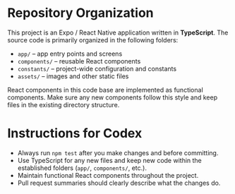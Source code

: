 # Repository Organization

This project is an Expo / React Native application written in **TypeScript**. The source code is primarily organized in the following folders:

- `app/` – app entry points and screens
- `components/` – reusable React components
- `constants/` – project-wide configuration and constants
- `assets/` – images and other static files

React components in this code base are implemented as functional components. Make sure any new components follow this style and keep files in the existing directory structure.

# Instructions for Codex

- Always run `npm test` after you make changes and before committing.
- Use TypeScript for any new files and keep new code within the established folders (`app/`, `components/`, etc.).
- Maintain functional React components throughout the project.
- Pull request summaries should clearly describe what the changes do.
